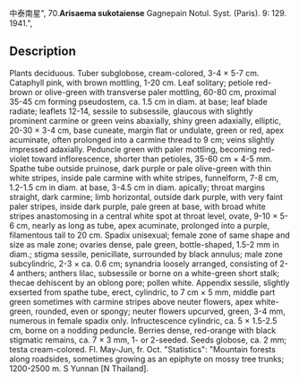 中泰南星",
70.**Arisaema sukotaiense** Gagnepain Notul. Syst. (Paris). 9: 129. 1941.",

## Description
Plants deciduous. Tuber subglobose, cream-colored, 3-4 × 5-7 cm. Cataphyll pink, with brown mottling, 1-20 cm. Leaf solitary; petiole red-brown or olive-green with transverse paler mottling, 60-80 cm, proximal 35-45 cm forming pseudostem, ca. 1.5 cm in diam. at base; leaf blade radiate; leaflets 12-14, sessile to subsessile, glaucous with slightly prominent carmine or green veins abaxially, shiny green adaxially, elliptic, 20-30 × 3-4 cm, base cuneate, margin flat or undulate, green or red, apex acuminate, often prolonged into a carmine thread to 9 cm; veins slightly impressed adaxially. Peduncle green with paler mottling, becoming red-violet toward inflorescence, shorter than petioles, 35-60 cm × 4-5 mm. Spathe tube outside pruinose, dark purple or pale olive-green with thin white stripes, inside pale carmine with white stripes, funnelform, 7-8 cm, 1.2-1.5 cm in diam. at base, 3-4.5 cm in diam. apically; throat margins straight, dark carmine; limb horizontal, outside dark purple, with very faint paler stripes, inside dark purple, pale green at base, with broad white stripes anastomosing in a central white spot at throat level, ovate, 9-10 × 5-6 cm, nearly as long as tube, apex acuminate, prolonged into a purple, filamentous tail to 20 cm. Spadix unisexual; female zone of same shape and size as male zone; ovaries dense, pale green, bottle-shaped, 1.5-2 mm in diam.; stigma sessile, penicillate, surrounded by black annulus; male zone subcylindric, 2-3 × ca. 0.6 cm; synandria loosely arranged, consisting of 2-4 anthers; anthers lilac, subsessile or borne on a white-green short stalk; thecae dehiscent by an oblong pore; pollen white. Appendix sessile, slightly exserted from spathe tube, erect, cylindric, to 7 cm × 5 mm, middle part green sometimes with carmine stripes above neuter flowers, apex white-green, rounded, even or spongy; neuter flowers upcurved, green, 3-4 mm, numerous in female spadix only. Infructescence cylindric, ca. 5 × 1.5-2.5 cm, borne on a nodding peduncle. Berries dense, red-orange with black stigmatic remains, ca. 7 × 3 mm, 1- or 2-seeded. Seeds globose, ca. 2 mm; testa cream-colored. Fl. May-Jun, fr. Oct.
  "Statistics": "Mountain forests along roadsides, sometimes growing as an epiphyte on mossy tree trunks; 1200-2500 m. S Yunnan [N Thailand].
